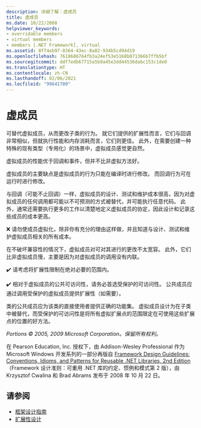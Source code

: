 ```yaml
---
description: 详细了解：虚成员
title: 虚成员
ms.date: 10/22/2008
helpviewer_keywords:
- overridable members
- virtual members
- members [.NET Framework], virtual
ms.assetid: 8ff4eb97-0364-43ec-8a02-934b5cd94d19
ms.openlocfilehash: 7618686764fb3a24ef53e5168b871366b7ffb5bf
ms.sourcegitcommit: ddf7edb67715a5b9a45e3dd44536dabc153c1de0
ms.translationtype: HT
ms.contentlocale: zh-CN
ms.lasthandoff: 02/06/2021
ms.locfileid: "99641780"
---
```

# <a name="virtual-members"></a>虚成员

可替代虚拟成员，从而更改子类的行为。 就它们提供的扩展性而言，它们与回调非常相似，但就执行性能和内存消耗而言，它们则更佳。 此外，在需要创建一种特殊的现有类型（专用化）的场景中，虚拟成员感觉更自然。

 虚拟成员的性能优于回调和事件，但并不比非虚拟方法好。

 虚拟成员的主要缺点是虚拟成员的行为只能在编译时进行修改。 而回调行为可在运行时进行修改。

 与回调（可能不止回调）一样，虚拟成员的设计、测试和维护成本很高，因为对虚拟成员的任何调用都可能以不可预测的方式被替代，并可能执行任意代码。 此外，通常还需要执行更多的工作以清楚地定义虚拟成员的协定，因此设计和记录这些成员的成本更高。

 ❌ 请勿使成员虚拟化，除非你有充分的理由这样做，并且知道与设计、测试和维护虚拟成员相关的所有成本。

 在不破坏兼容性的情况下，虚拟成员对可对其进行的更改不太宽容。 此外，它们比非虚拟成员慢，主要是因为对虚拟成员的调用没有内联。

 ✔️ 请考虑将扩展性限制在绝对必要的范围内。

 ✔️ 相对于虚拟成员的公共可访问性，请务必首选受保护的可访问性。 公共成员应通过调用受保护的虚拟成员提供扩展性（如需要）。

 类的公共成员应为该类的直接使用者提供正确的功能集。 虚拟成员设计为在子类中被替代，而受保护的可访问性是将所有虚拟扩展点的范围限定在可使用这些扩展点的位置的好方法。

 *Portions &copy; 2005, 2009 Microsoft Corporation。保留所有权利。*

 在 Pearson Education, Inc. 授权下，由 Addison-Wesley Professional 作为 Microsoft Windows 开发系列的一部分再版自 [Framework Design Guidelines: Conventions, Idioms, and Patterns for Reusable .NET Libraries, 2nd Edition](https://www.informit.com/store/framework-design-guidelines-conventions-idioms-and-9780321545619)（Framework 设计准则：可重用 .NET 库的约定、惯例和模式第 2 版），由 Krzysztof Cwalina 和 Brad Abrams 发布于 2008 年 10 月 22 日。

## <a name="see-also"></a>请参阅

- [框架设计指南](index.md)
- [扩展性设计](designing-for-extensibility.md)
